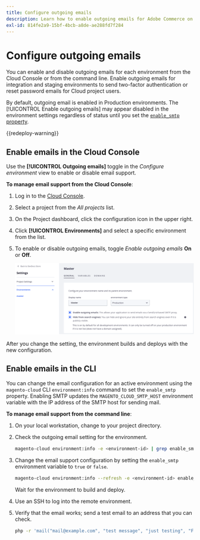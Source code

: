 ```yaml
---
title: Configure outgoing emails
description: Learn how to enable outgoing emails for Adobe Commerce on cloud infrastructure.
exl-id: 814fe2a9-15bf-4bcb-a8de-ae288fd7f284
---
```

# Configure outgoing emails

You can enable and disable outgoing emails for each environment from the Cloud Console or from the command line. Enable outgoing emails for integration and staging environments to send two-factor authentication or reset password emails for Cloud project users.

By default, outgoing email is enabled in Production environments. The [!UICONTROL Enable outgoing emails] may appear disabled in the environment settings regardless of status until you set the [`enable_smtp` property](#enable-emails-in-the-cli).

{{redeploy-warning}}

## Enable emails in the Cloud Console

Use the **[!UICONTROL Outgoing emails]** toggle in the _Configure environment_ view to enable or disable email support.

**To manage email support from the Cloud Console**:

1. Log in to the [Cloud Console](https://console.adobecommerce.com).
1. Select a project from the _All projects_ list.
1. On the Project dashboard, click the configuration icon in the upper right.
1. Click **[!UICONTROL Environments]** and select a specific environment from the list.
1. To enable or disable outgoing emails, toggle _Enable outgoing emails_ **On** or **Off**.

   ![Enable outgoing email configuration](../../assets/outgoing-emails.png)

After you change the setting, the environment builds and deploys with the new configuration.

## Enable emails in the CLI

You can change the email configuration for an active environment using the `magento-cloud` CLI `environment:info` command to set the `enable_smtp` property. Enabling SMTP updates the `MAGENTO_CLOUD_SMTP_HOST` environment variable with the IP address of the SMTP host for sending mail.

**To manage email support from the command line**:

1. On your local workstation, change to your project directory.

1. Check the outgoing email setting for the environment.

   ```bash
   magento-cloud environment:info -e <environment-id> | grep enable_smtp
   ```

1. Change the email support configuration by setting the `enable_smtp` environment variable to `true` or `false`.

   ```bash
   magento-cloud environment:info --refresh -e <environment-id> enable_smtp true
   ```

   Wait for the environment to build and deploy.

1. Use an SSH to log into the remote environment.

1. Verify that the email works; send a test email to an address that you can check.

      ```bash
      php -r 'mail("mail@example.com", "test message", "just testing", "From: tester@example.com");'
      ```
